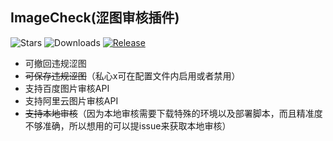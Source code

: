 ## ImageCheck(涩图审核插件)

![Stars](https://img.shields.io/github/stars/YuLinLoli/imageCheck)
![Downloads](https://img.shields.io/github/downloads/YuLinLoli/imageCheck/total)
[![Release](https://img.shields.io/github/v/release/YuLinLoli/imageCheck)](https://github.com/YuLinLoli/imageCheck/releases)

* 可撤回违规涩图
* ~~可保存违规涩图~~（私心x可在配置文件内启用或者禁用）
* 支持百度图片审核API
* 支持阿里云图片审核API
* ~~支持本地审核~~（因为本地审核需要下载特殊的环境以及部署脚本，而且精准度不够准确，所以想用的可以提issue来获取本地审核）